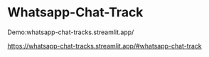 # Whatsapp-Chat-Track
Demo:whatsapp-chat-tracks.streamlit.app/

https://whatsapp-chat-tracks.streamlit.app/#whatsapp-chat-track
